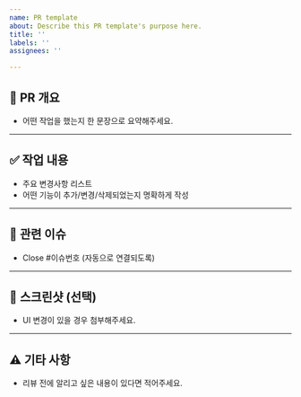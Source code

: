 ```yaml
---
name: PR template
about: Describe this PR template's purpose here.
title: ''
labels: ''
assignees: ''

---
```


## 🔀 PR 개요
- 어떤 작업을 했는지 한 문장으로 요약해주세요.

---

## ✅ 작업 내용
- 주요 변경사항 리스트
- 어떤 기능이 추가/변경/삭제되었는지 명확하게 작성

---

## 📌 관련 이슈
- Close #이슈번호 (자동으로 연결되도록)

---

## 📸 스크린샷 (선택)
- UI 변경이 있을 경우 첨부해주세요.

---

## ⚠️ 기타 사항
- 리뷰 전에 알리고 싶은 내용이 있다면 적어주세요.
